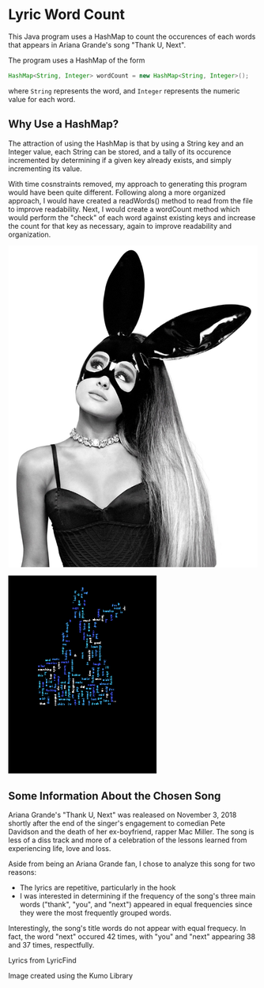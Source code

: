 <h1>Lyric Word Count</h1>

<p>This Java program uses a HashMap to count the occurences of each words that appears in Ariana Grande's song "Thank U, Next".</p>

<p>The program uses a HashMap of the form
  
  ```java
  HashMap<String, Integer> wordCount = new HashMap<String, Integer>();
  ```
where ```String``` represents the word, and ```Integer``` represents the numeric value for each word.
</p>

<h2>Why Use a HashMap?</h2>
<p>The attraction of using the HashMap is that by using a String key and an Integer value, each String can be stored, and a tally of its occurence incremented by determining if a given key already exists, and simply incrementing its value.</p>

<p>With time cosnstraints removed, my approach to generating this program would have been quite different. Following along a more organized approach, I would have created a readWords() method to read from the file to improve readability. Next, I would create a wordCount method which would perform the "check" of each word against existing keys and increase the count for that key as necessary, again to improve readability and organization.</p>

![Original Image](https://github.com/abwatson1995/lyric-word-count/blob/master/Assignment%203/agimage.png?raw=true)

![Word Cloud of Thank U, Next, Created using the Kumo Library](https://github.com/abwatson1995/lyric-word-count/blob/master/Assignment%203/Aout.png?raw=true)

<h2>Some Information About the Chosen Song</h2>

<p>Ariana Grande's "Thank U, Next" was realeased on November 3, 2018 shortly after the end of the singer's engagement to comedian Pete Davidson and the death of her ex-boyfriend, rapper Mac Miller. The song is less of a diss track and more of a celebration of the lessons learned from experiencing life, love and loss.</p>

<p>Aside from being an Ariana Grande fan, I chose to analyze this song for two reasons:
  <ul>
    <li>The lyrics are repetitive, particularly in the hook </li>
    <li>I was interested in determining if the frequency of the song's three main words ("thank", "you", and "next") appeared in equal frequencies since they were the most frequently grouped words.</li>
  </ul>
</p>

<p>Interestingly, the song's title words do not appear with equal frequecy. In fact, the word "next" occured 42 times, with "you" and "next" appearing 38 and 37 times, respectfully.</p>

<p>Lyrics from LyricFind</p>
<p>Image created using the Kumo Library</p>
